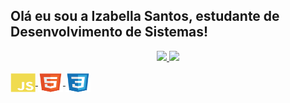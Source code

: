## Olá eu sou a Izabella Santos, estudante de Desenvolvimento de Sistemas!
<div align="center">
  <a href="https://github.com/bll08">
  <img height="180em" src="https://github-readme-stats.vercel.app/api?username=bll08&show_icons=true&theme=dracula&include_all_commits=true&count_private=true"/>
  <img height="180em" src="https://github-readme-stats.vercel.app/api/top-langs/?username=bll08&layout=compact&langs_count=7&theme=dracula"/>
</div>
  
  <div style="display: inline_block"><br>
  <img align="center" alt="bll-Js" height="30" width="40" src="https://raw.githubusercontent.com/devicons/devicon/master/icons/javascript/javascript-plain.svg">
  <img align="center" alt="bll-HTML" height="30" width="40" src="https://raw.githubusercontent.com/devicons/devicon/master/icons/html5/html5-original.svg">  
  <img align="center" alt="bll-CSS" height="30" width="40" src="https://raw.githubusercontent.com/devicons/devicon/master/icons/css3/css3-original.svg">  
  </div>
 
  ##

